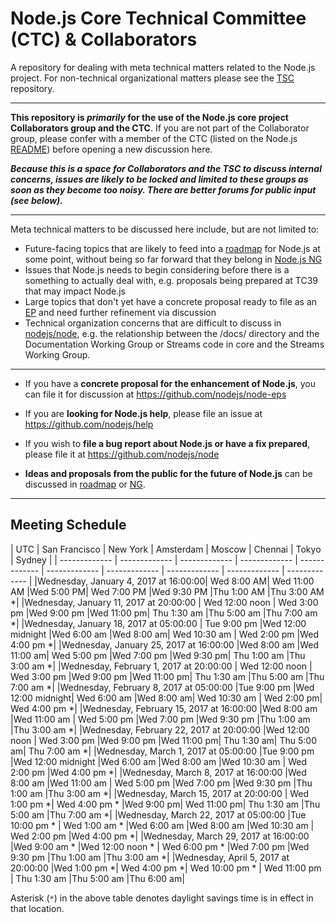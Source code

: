 # Node.js Core Technical Committee (CTC) & Collaborators

A repository for dealing with meta technical matters related to the Node.js project. For non-technical organizational matters please see the [TSC](https://github.com/nodejs/CTC) repository.

------------------------------

**This repository is _primarily_ for the use of the Node.js core project Collaborators group and the CTC**. If you are not part of the Collaborator group, please confer with a member of the CTC (listed on the Node.js [README](https://github.com/nodejs/node#ctc-core-technical-committee)) before opening a new discussion here.

***Because this is a space for Collaborators and the TSC to discuss internal concerns, issues are likely to be locked and limited to these groups as soon as they become too noisy. There are better forums for public input (see below).***

------------------------------

Meta technical matters to be discussed here include, but are not limited to:

* Future-facing topics that are likely to feed into a [roadmap](https://github.com/nodejs/roadmap/) for Node.js at some point, without being so far forward that they belong in [Node.js NG](https://github.com/nodejs/ng)
* Issues that Node.js needs to begin considering before there is a something to actually deal with, e.g. proposals being prepared at TC39 that may impact Node.js
* Large topics that don't yet have a concrete proposal ready to file as an [EP](https://github.com/nodejs/node-eps) and need further refinement via discussion
* Technical organization concerns that are difficult to discuss in [nodejs/node](https://github.com/nodejs/node), e.g. the relationship between the /docs/ directory and the Documentation Working Group or Streams code in core and the Streams Working Group.

------------------------------

* If you have a **concrete proposal for the enhancement of Node.js**, you can file it for discussion at https://github.com/nodejs/node-eps

* If you are **looking for Node.js help**, please file an issue at https://github.com/nodejs/help

* If you wish to **file a bug report about Node.js or have a fix prepared**, please file it at https://github.com/nodejs/node

* **Ideas and proposals from the public for the future of Node.js** can be discussed in [roadmap](https://github.com/nodejs/roadmap/) or [NG](https://github.com/nodejs/ng).

------------------------------

## Meeting Schedule

|  UTC | San Francisco  | New York | Amsterdam | Moscow | Chennai | Tokyo | Sydney |
| ------------- | ------------- | ------------- | ------------- | ------------- | ------------- | ------------- | ------------- | ------------- | ------------- |
|Wednesday, January 4, 2017 at 16:00:00|	Wed 8:00 AM|	Wed 11:00 AM	|Wed 5:00 PM|	Wed 7:00 PM	|Wed 9:30 PM	|Thu 1:00 AM	|Thu 3:00 AM *|
|Wednesday, January 11, 2017 at 20:00:00 | Wed 12:00 noon | Wed 3:00 pm |Wed 9:00 pm |Wed 11:00 pm|  Thu 1:30 am |Thu 5:00 am |Thu 7:00 am *|
|Wednesday, January 18, 2017 at 05:00:00 | Tue 9:00 pm |Wed 12:00 midnight  |Wed 6:00 am |Wed 8:00 am| Wed 10:30 am | Wed 2:00 pm |Wed 4:00 pm *|
|Wednesday, January 25, 2017 at 16:00:00  |Wed 8:00 am |Wed 11:00 am|  Wed 5:00 pm |Wed 7:00 pm |Wed 9:30 pm| Thu 1:00 am |Thu 3:00 am *|
|Wednesday, February 1, 2017 at 20:00:00 | Wed 12:00 noon | Wed 3:00 pm |Wed 9:00 pm |Wed 11:00 pm|  Thu 1:30 am |Thu 5:00 am |Thu 7:00 am *|
|Wednesday, February 8, 2017 at 05:00:00  |Tue 9:00 pm |Wed 12:00 midnight|  Wed 6:00 am |Wed 8:00 am| Wed 10:30 am | Wed 2:00 pm| Wed 4:00 pm *|
|Wednesday, February 15, 2017 at 16:00:00 |Wed 8:00 am |Wed 11:00 am | Wed 5:00 pm |Wed 7:00 pm |Wed 9:30 pm |Thu 1:00 am |Thu 3:00 am *|
|Wednesday, February 22, 2017 at 20:00:00 |Wed 12:00 noon | Wed 3:00 pm |Wed 9:00 pm |Wed 11:00 pm|  Thu 1:30 am| Thu 5:00 am| Thu 7:00 am *|
|Wednesday, March 1, 2017 at 05:00:00 |Tue 9:00 pm |Wed 12:00 midnight  |Wed 6:00 am |Wed 8:00 am |Wed 10:30 am | Wed 2:00 pm |Wed 4:00 pm *|
|Wednesday, March 8, 2017 at 16:00:00 |Wed 8:00 am |Wed 11:00 am | Wed 5:00 pm |Wed 7:00 pm |Wed 9:30 pm |Thu 1:00 am |Thu 3:00 am *|
|Wednesday, March 15, 2017 at 20:00:00 | Wed 1:00 pm *| Wed 4:00 pm * |Wed 9:00 pm| Wed 11:00 pm| Thu 1:30 am |Thu 5:00 am |Thu 7:00 am *|
|Wednesday, March 22, 2017 at 05:00:00  |Tue 10:00 pm * | Wed 1:00 am * |Wed 6:00 am |Wed 8:00 am |Wed 10:30 am | Wed 2:00 pm |Wed 4:00 pm *|
|Wednesday, March 29, 2017 at 16:00:00  |Wed 9:00 am * |Wed 12:00 noon * | Wed 6:00 pm * |Wed 7:00 pm |Wed 9:30 pm |Thu 1:00 am |Thu 3:00 am *|
|Wednesday, April 5, 2017 at 20:00:00 |Wed 1:00 pm *| Wed 4:00 pm *| Wed 10:00 pm * | Wed 11:00 pm | Thu 1:30 am |Thu 5:00 am |Thu 6:00 am|

Asterisk (`*`) in the above table denotes daylight savings time is in effect in that location.

